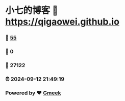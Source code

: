 # 小七的博客 :link: https://qigaowei.github.io 
### :page_facing_up: [55](https://qigaowei.github.io/tag.html) 
### :speech_balloon: 0 
### :hibiscus: 27122 
### :alarm_clock: 2024-09-12 21:49:19 
### Powered by :heart: [Gmeek](https://github.com/Meekdai/Gmeek)
